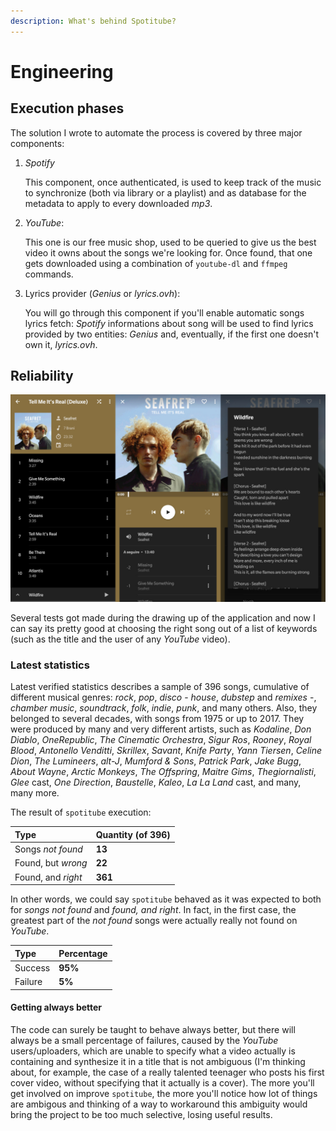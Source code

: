 ```yaml
---
description: What's behind Spotitube?
---
```


# Engineering

## Execution phases

The solution I wrote to automate the process is covered by three major components:

1. _Spotify_

   This component, once authenticated, is used to keep track of the music to synchronize \(both via library or a playlist\) and as database for the metadata to apply to every downloaded _mp3_.

2. _YouTube_:

   This one is our free music shop, used to be queried to give us the best video it owns about the songs we're looking for. Once found, that one gets downloaded using a combination of `youtube-dl` and `ffmpeg` commands.

3. Lyrics provider \(_Genius_ or _lyrics.ovh_\):

   You will go through this component if you'll enable automatic songs lyrics fetch: _Spotify_ informations about song will be used to find lyrics provided by two entities: _Genius_ and, eventually, if the first one doesn't own it, _lyrics.ovh_.

## Reliability

![Phonograph application, by kabouzeid](../../.gitbook/assets/sample.jpg)

Several tests got made during the drawing up of the application and now I can say its pretty good at choosing the right song out of a list of keywords \(such as the title and the user of any _YouTube_ video\).

### Latest statistics

Latest verified statistics describes a sample of 396 songs, cumulative of different musical genres: _rock_, _pop_, _disco_ - _house_, _dubstep_ and _remixes_ -, _chamber music_, _soundtrack_, _folk_, _indie_, _punk_, and many others. Also, they belonged to several decades, with songs from 1975 or up to 2017. They were produced by many and very different artists, such as _Kodaline_, _Don Diablo_, _OneRepublic_, _The Cinematic Orchestra_, _Sigur Ros_, _Rooney_, _Royal Blood_, _Antonello Venditti_, _Skrillex_, _Savant_, _Knife Party_, _Yann Tiersen_, _Celine Dion_, _The Lumineers_, _alt-J_, _Mumford & Sons_, _Patrick Park_, _Jake Bugg_, _About Wayne_, _Arctic Monkeys_, _The Offspring_, _Maitre Gims_, _Thegiornalisti_, _Glee_ cast, _One Direction_, _Baustelle_, _Kaleo_, _La La Land_ cast, and many, many more.

The result of `spotitube` execution:

| Type | Quantity \(of 396\) |
| :--- | :--- |
| Songs _not found_ | **13** |
| Found, but _wrong_ | **22** |
| Found, and _right_ | **361** |

In other words, we could say `spotitube` behaved as it was expected to both for _songs not found_ and _found, and right_. In fact, in the first case, the greatest part of the _not found_ songs were actually really not found on _YouTube_.

| Type | Percentage |
| :--- | :--- |
| Success | **95%** |
| Failure | **5%** |

#### Getting always better

The code can surely be taught to behave always better, but there will always be a small percentage of failures, caused by the _YouTube_ users/uploaders, which are unable to specify what a video actually is containing and synthesize it in a title that is not ambiguous \(I'm thinking about, for example, the case of a really talented teenager who posts his first cover video, without specifying that it actually is a cover\). The more you'll get involved on improve `spotitube`, the more you'll notice how lot of things are ambigous and thinking of a way to workaround this ambiguity would bring the project to be too much selective, losing useful results.

